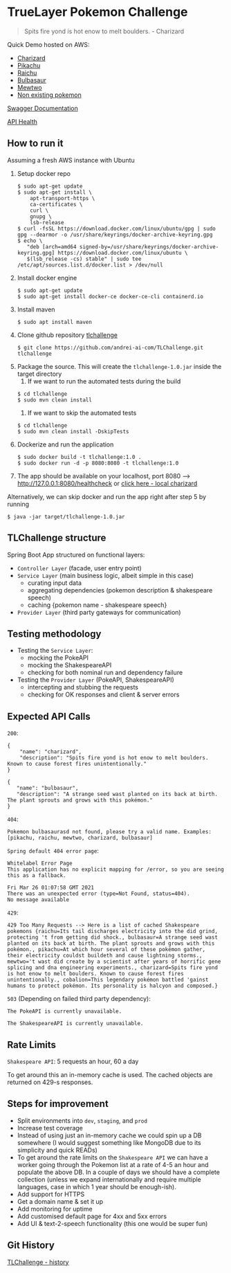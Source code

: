 # TrueLayer Pokemon Challenge
> Spits fire yond is hot enow to melt boulders. - Charizard

Quick Demo hosted on AWS:
* [Charizard](http://18.134.253.238:8080/pokemon/charizard)
* [Pikachu](http://18.134.253.238:8080/pokemon/pikachu)
* [Raichu](http://18.134.253.238:8080/pokemon/raichu)
* [Bulbasaur](http://18.134.253.238:8080/pokemon/bulbasaur)
* [Mewtwo](http://18.134.253.238:8080/pokemon/mewtwo/)
* [Non existing pokemon](http://18.134.253.238:8080/pokemon/andreiai)

[Swagger Documentation](http://18.134.253.238:8080/swagger-ui.html)

[API Health](http://18.134.253.238:8080/healthcheck)

## How to run it

Assuming a fresh AWS instance with Ubuntu

1. Setup docker repo
    ```
    $ sudo apt-get update
    $ sudo apt-get install \
        apt-transport-https \
        ca-certificates \
        curl \
        gnupg \
        lsb-release
    $ curl -fsSL https://download.docker.com/linux/ubuntu/gpg | sudo gpg --dearmor -o /usr/share/keyrings/docker-archive-keyring.gpg
    $ echo \
       "deb [arch=amd64 signed-by=/usr/share/keyrings/docker-archive-keyring.gpg] https://download.docker.com/linux/ubuntu \
       $(lsb_release -cs) stable" | sudo tee /etc/apt/sources.list.d/docker.list > /dev/null
    ```
2. Install docker engine
    ```
    $ sudo apt-get update
    $ sudo apt-get install docker-ce docker-ce-cli containerd.io
    ```
3. Install maven
    ```
    $ sudo apt install maven
    ``` 
4. Clone github repository [tlchallenge](https://github.com/andrei-ai-com/TLChallenge)
    ```
    $ git clone https://github.com/andrei-ai-com/TLChallenge.git tlchallenge
    ```
5. Package the source. This will create the `tlchallenge-1.0.jar` inside the target directory
    1. If we want to run the automated tests during the build
    ```
    $ cd tlchallenge
    $ sudo mvn clean install 
    ```
   1. If we want to skip the automated tests
    ```
    $ cd tlchallenge
    $ sudo mvn clean install -DskipTests 
    ```
6. Dockerize and run the application
    ```
    $ sudo docker build -t tlchallenge:1.0 . 
    $ sudo docker run -d -p 8080:8080 -t tlchallenge:1.0 
    ```
7. The app should be available on your localhost, port 8080 --> http://127.0.0.1:8080/healthcheck or [click here - local charizard](http://127.0.0.1:8080/pokemon/charizard)

Alternatively, we can skip docker and run the app right after step 5 by running
```
$ java -jar target/tlchallenge-1.0.jar
```

## TLChallenge structure

Spring Boot App structured on functional layers:
* `Controller Layer` (facade, user entry point)
* `Service Layer` (main business logic, albeit simple in this case)
    * curating input data
    * aggregating dependencies (pokemon description & shakespeare speech)
    * caching {pokemon name - shakespeare speech}
* `Provider Layer` (third party gateways for communication)

## Testing methodology

* Testing the `Service Layer`:
   * mocking the PokeAPI
   * mocking the ShakespeareAPI
   * checking for both nominal run and dependency failure
* Testing the `Provider Layer` (PokeAPI, ShakespeareAPI) 
   * intercepting and stubbing the requests
   * checking for OK responses and client & server errors
 
## Expected API Calls

`200`: 
```
{
    "name": "charizard",
    "description": "Spits fire yond is hot enow to melt boulders. Known to cause forest fires unintentionally."
}
```
```
{
   "name": "bulbasaur",
   "description": "A strange seed wast planted on its back at birth. The plant sprouts and grows with this pokémon."
}
```
`404`:
```
Pokemon bulbasaurasd not found, please try a valid name. Examples: [pikachu, raichu, mewtwo, charizard, bulbasaur]
```

`Spring default 404 error page`: 
```
Whitelabel Error Page
This application has no explicit mapping for /error, so you are seeing this as a fallback.

Fri Mar 26 01:07:58 GMT 2021
There was an unexpected error (type=Not Found, status=404).
No message available
```
`429`:
```
429 Too Many Requests --> Here is a list of cached Shakespeare pokemons {raichu=Its tail discharges electricity into the did grind,  protecting 't from getting did shock., bulbasaur=A strange seed wast planted on its back at birth. The plant sprouts and grows with this pokémon., pikachu=At which hour several of these pokémon gather,  their electricity couldst buildeth and cause lightning storms., mewtwo='t wast did create by a scientist after years of horrific gene splicing and dna engineering experiments., charizard=Spits fire yond is hot enow to melt boulders. Known to cause forest fires unintentionally., cobalion=This legendary pokémon battled 'gainst humans to protect pokémon. Its personality is halcyon and composed.}
```
`503` (Depending on failed third party dependency):
```
The PokeAPI is currently unavailable.
```
```
The ShakespeareAPI is currently unavailable.
```
 
## Rate Limits

`Shakespeare API`: 5 requests an hour, 60 a day

To get around this an in-memory cache is used. The cached objects are returned on 429-s responses.

## Steps for improvement
* Split environments into `dev`, `staging`, and `prod`
* Increase test coverage
* Instead of using just an in-memory cache we could spin up a DB somewhere (I would suggest something like MongoDB due to its simplicity and quick READs)
* To get around the rate limits on the `Shakespeare API` we can have a worker going through the Pokemon list at a rate of 4-5 an hour and populate the above DB. In a couple of days we should have a complete collection (unless we expand internationally and require multiple languages, case in which 1 year should be enough-ish).
* Add support for HTTPS
* Get a domain name & set it up
* Add monitoring for uptime
* Add customised default page for 4xx and 5xx errors 
* Add UI & text-2-speech functionality (this one would be super fun)

## Git History
[TLChallenge - history](https://github.com/andrei-ai-com/TLChallenge/commits/master)